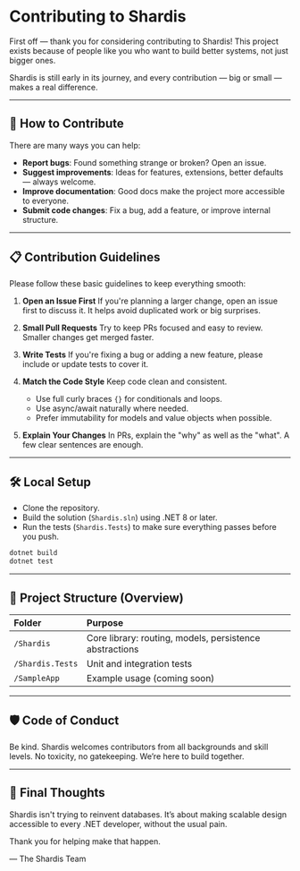 # Contributing to Shardis

First off — thank you for considering contributing to Shardis!
This project exists because of people like you who want to build better systems, not just bigger ones.

Shardis is still early in its journey, and every contribution — big or small — makes a real difference.

---

## 🚀 How to Contribute

There are many ways you can help:

- **Report bugs**: Found something strange or broken? Open an issue.
- **Suggest improvements**: Ideas for features, extensions, better defaults — always welcome.
- **Improve documentation**: Good docs make the project more accessible to everyone.
- **Submit code changes**: Fix a bug, add a feature, or improve internal structure.

---

## 📋 Contribution Guidelines

Please follow these basic guidelines to keep everything smooth:

1. **Open an Issue First**
   If you're planning a larger change, open an issue first to discuss it. It helps avoid duplicated work or big surprises.

2. **Small Pull Requests**
   Try to keep PRs focused and easy to review. Smaller changes get merged faster.

3. **Write Tests**
   If you're fixing a bug or adding a new feature, please include or update tests to cover it.

4. **Match the Code Style**
   Keep code clean and consistent.
   - Use full curly braces `{}` for conditionals and loops.
   - Use async/await naturally where needed.
   - Prefer immutability for models and value objects when possible.

5. **Explain Your Changes**
   In PRs, explain the "why" as well as the "what". A few clear sentences are enough.

---

## 🛠 Local Setup

- Clone the repository.
- Build the solution (`Shardis.sln`) using .NET 8 or later.
- Run the tests (`Shardis.Tests`) to make sure everything passes before you push.

```bash
dotnet build
dotnet test
```

---

## 🧩 Project Structure (Overview)

| Folder | Purpose |
|:-------|:--------|
| `/Shardis` | Core library: routing, models, persistence abstractions |
| `/Shardis.Tests` | Unit and integration tests |
| `/SampleApp` | Example usage (coming soon) |

---

## 🛡️ Code of Conduct

Be kind.
Shardis welcomes contributors from all backgrounds and skill levels. No toxicity, no gatekeeping. We’re here to build together.

---

## 📢 Final Thoughts

Shardis isn't trying to reinvent databases.
It’s about making scalable design accessible to every .NET developer, without the usual pain.

Thank you for helping make that happen.

— The Shardis Team
